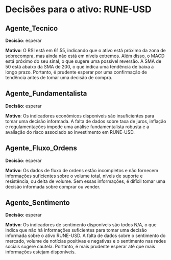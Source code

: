 # Decisões para o ativo: RUNE-USD

## Agente_Tecnico
**Decisão**: esperar

**Motivo**: O RSI está em 61.55, indicando que o ativo está próximo da zona de sobrecompra, mas ainda não está em níveis extremos. Além disso, o MACD está próximo do seu sinal, o que sugere uma possível reversão. A SMA de 50 está abaixo da SMA de 200, o que indica uma tendência de baixa a longo prazo. Portanto, é prudente esperar por uma confirmação de tendência antes de tomar uma decisão de compra.

## Agente_Fundamentalista
**Decisão**: esperar

**Motivo**: Os indicadores econômicos disponíveis são insuficientes para tomar uma decisão informada. A falta de dados sobre taxa de juros, inflação e regulamentações impede uma análise fundamentalista robusta e a avaliação do risco associado ao investimento em RUNE-USD.

## Agente_Fluxo_Ordens
**Decisão**: esperar

**Motivo**: Os dados de fluxo de ordens estão incompletos e não fornecem informações suficientes sobre o volume total, níveis de suporte e resistência, ou delta de volume. Sem essas informações, é difícil tomar uma decisão informada sobre comprar ou vender.

## Agente_Sentimento
**Decisão**: esperar

**Motivo**: Os indicadores de sentimento disponíveis são todos N/A, o que indica que não há informações suficientes para tomar uma decisão informada sobre o ativo RUNE-USD. A falta de dados sobre o sentimento do mercado, volume de notícias positivas e negativas e o sentimento nas redes sociais sugere cautela. Portanto, é mais prudente esperar até que mais informações estejam disponíveis.

